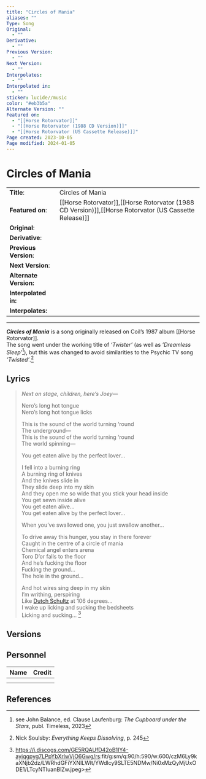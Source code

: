 ```yaml
---
title: "Circles of Mania"
aliases: ""
Type: Song
Original:
  - ""
Derivative:
  - ""
Previous Version:
  - ""
Next Version:
  - ""
Interpolates:
  - ""
Interpolated in:
  - ""
sticker: lucide//music
color: "#eb3b5a"
Alternate Version: ""
Featured on:
  - "[[Horse Rotorvator]]"
  - "[[Horse Rotorvator (1988 CD Version)]]"
  - "[[Horse Rotorvator (US Cassette Release)]]"
Page created: 2023-10-05
Page modified: 2024-01-05
---
```


# Circles of Mania

|  |  |
| --- | --- |
| __Title__: | Circles of Mania |
| __Featured on__: | [[Horse Rotorvator]],[[Horse Rotorvator (1988 CD Version)]],[[Horse Rotorvator (US Cassette Release)]] |
| __Original__: |  |
| __Derivative__: |  |
| __Previous Version__: |  |
| __Next Version__: |  |
| __Alternate Version:__ |  |
| __Interpolated in:__ |  |
| __Interpolates:__ |  |

---

*__Circles of Mania__* is a song originally released on Coil’s 1987 album [[Horse Rotorvator]].  
The song went under the working title of *‘Twister’* (as well as *’Dreamless Sleep’*[^1]), but this was changed to avoid similarities to the Psychic TV song *‘Twisted’*.[^2]

## Lyrics

> *Next on stage, children, here’s Joey—*
>
> Nero’s long hot tongue  
> Nero’s long hot tongue licks
>
> This is the sound of the world turning ‘round  
> The underground—  
> This is the sound of the world turning ‘round  
> The world spinning—
>
> You get eaten alive by the perfect lover…
>
> I fell into a burning ring  
> A burning ring of knives  
> And the knives slide in  
> They slide deep into my skin  
> And they open me so wide that you stick your head inside  
> You get sewn inside alive  
> You  get eaten alive…  
> You get eaten alive by the perfect lover…
>
> When you’ve swallowed one, you just swallow another…
>
> To drive away this hunger, you stay in there forever  
> Caught in the centre of a circle of mania  
> Chemical angel enters arena  
> Toro D’or falls to the floor  
> And he’s fucking the floor  
> Fucking the ground…  
> The hole in the ground…
>
> And hot wires sing deep in my skin  
> I’m writhing, perspiring  
> Like [Dutch Schultz](https://en.wikipedia.org/wiki/Dutch_Schultz#Death) at 106 degrees…  
> I wake up licking and sucking the bedsheets  
> Licking and sucking… [^3]

## Versions

## Personnel

|Name|Credit|
|---|---|
|||
|||

## References

[^1]: see John Balance, ed. Clause Laufenburg: *The Cupboard under the Stars*, publ. Timeless, 2023
[^2]: Nick Soulsby: *Everything Keeps Dissolving*, p. 245
[^3]: <https://i.discogs.com/GE5RQAUfD42oB1IY4-ayiqgpyg7LPpYbXrlwVjO6Gwg/rs>:fit/g:sm/q:90/h:590/w:600/czM6Ly9kaXNjb2dz/LWRhdGFiYXNlLWlt/YWdlcy9SLTE5NDMw/Ni0xMzQyMjUxODE1/LTcyNTIuanBlZw.jpeg>
